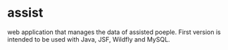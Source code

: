 # assist
web application that manages the data of assisted poeple. First version is intended to be used with Java, JSF, Wildfly and MySQL.
